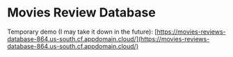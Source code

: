 # Movies Review Database

Temporary demo (I may take it down in the future): [https://movies-reviews-database-864.us-south.cf.appdomain.cloud/](https://movies-reviews-database-864.us-south.cf.appdomain.cloud/)
